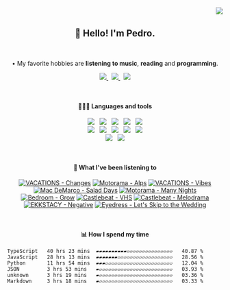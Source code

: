 <h6 align='end'>
   <img src='https://visitcount.itsvg.in/api?id=Pedrvisk&icon=2&color=12' />
</h6>

<!--Heading-->
<h2 align='center'>
   👋 Hello! I'm Pedro.
</h2>
<br/>
<p align='center'>
   • My favorite hobbies are <strong>listening to music</strong>, <strong>reading</strong> and <strong>programming</strong>.
</p>
<!--/Heading-->

<!--Section-->
<!-- <h4 align='center'>
   🌐 Where to find me?
</h4> -->
<p align='center'>
  <a href='https://discordapp.com/users/216662585737478144/'>
     <img src='https://img.shields.io/badge/Discord-7289DA?style=for-the-badge&logo=discord&logoColor=white' />
  </a>
  &nbsp;
  <a href='https://www.last.fm/user/Pedrov1sk'>
     <img src='https://img.shields.io/badge/Lastfm-c3000d.svg?&style=for-the-badge&logo=Last.fm&logoColor=white' />
  </a>
  &nbsp;
  <a href='https://open.spotify.com/user/novoshigod'>
     <img src='https://img.shields.io/badge/Spotify-1db954.svg?&style=for-the-badge&logo=spotify&logoColor=white' />        
  </a> 
</p>
<br/>
<!--/Section--> 

<!--Section-->
<h4 align='center'>
  👨🏻‍💻 Languages and tools
</h4>
<p align='center'>
  <img src='https://img.shields.io/badge/TypeScript-007ACC?style=for-the-badge&logo=typescript&logoColor=white' />&nbsp;&nbsp;
  <img src='https://img.shields.io/badge/JavaScript-F7DF1E?style=for-the-badge&logo=javascript&logoColor=black' />&nbsp;&nbsp;
  <img src='https://img.shields.io/badge/CSS3-1572B6?style=for-the-badge&logo=css3&logoColor=white' />&nbsp;&nbsp;
  <img src='https://img.shields.io/badge/HTML5-E34F26?style=for-the-badge&logo=html5&logoColor=white' />&nbsp;&nbsp;
  <img src='https://img.shields.io/badge/Node.js-43853D?style=for-the-badge&logo=node.js&logoColor=white' />
  <br/>
  <img src='https://img.shields.io/badge/Express-404D59.svg?&style=for-the-badge&logo=express&logoColor=white' />&nbsp;&nbsp;
  <img src='https://img.shields.io/badge/React-20232A?style=for-the-badge&logo=react&logoColor=61DAFB' />&nbsp;&nbsp;
  <img src='https://img.shields.io/badge/Next-black?style=for-the-badge&logo=next.js&logoColor=white' />&nbsp;&nbsp;
  <img src='https://img.shields.io/badge/Firebase-F29D0C?style=for-the-badge&logo=firebase&logoColor=white' />&nbsp;&nbsp;
  <img src='https://img.shields.io/badge/MongoDB-4EA94B?style=for-the-badge&logo=mongodb&logoColor=white' />
  <br/>
  <img src='https://img.shields.io/badge/Oracle-C74634?style=for-the-badge&logo=oracle&logoColor=white' />&nbsp;&nbsp;
  <img src='https://img.shields.io/badge/Git-%23F05032.svg?&style=for-the-badge&logo=git&logoColor=white' />
</p>
<br/>
<!--/Section-->

<!--Section-->
<h4 align='center'>
   🎵 What I've been listening to
</h4>



<!-- lastfm -->
<p align="center"><a href="https://www.last.fm/music/VACATIONS/Changes"><img src="https://lastfm.freetls.fastly.net/i/u/64s/ccc11aceb641b87bb5a8fbcfdd554c18.jpg" title="VACATIONS - Changes"></a> <a href="https://www.last.fm/music/Motorama/Alps"><img src="https://lastfm.freetls.fastly.net/i/u/64s/4bce47bde76b4f74aa595d767416481a.png" title="Motorama - Alps"></a> <a href="https://www.last.fm/music/VACATIONS/Vibes"><img src="https://lastfm.freetls.fastly.net/i/u/64s/1e34ee7b44a5fcdf7836269af9ec8341.jpg" title="VACATIONS - Vibes"></a> <a href="https://www.last.fm/music/Mac+DeMarco/Salad+Days"><img src="https://lastfm.freetls.fastly.net/i/u/64s/28ffd87a1e554022c0065398979894c4.png" title="Mac DeMarco - Salad Days"></a> <a href="https://www.last.fm/music/Motorama/Many+Nights"><img src="https://lastfm.freetls.fastly.net/i/u/64s/8b3d0d5c09eea2a42798e1531baf3fcc.jpg" title="Motorama - Many Nights"></a> <a href="https://www.last.fm/music/Bedroom/Grow"><img src="https://lastfm.freetls.fastly.net/i/u/64s/7a457d8ab81347e3c7439ae4ce23639c.jpg" title="Bedroom - Grow"></a> <a href="https://www.last.fm/music/Castlebeat/VHS"><img src="https://lastfm.freetls.fastly.net/i/u/64s/c24ac71d1fd323caa95ed67e0f78ffc8.jpg" title="Castlebeat - VHS"></a> <a href="https://www.last.fm/music/Castlebeat/Melodrama"><img src="https://lastfm.freetls.fastly.net/i/u/64s/31d8c526c8aea5e62729ea720011f7f5.jpg" title="Castlebeat - Melodrama"></a> <a href="https://www.last.fm/music/EKKSTACY/Negative"><img src="https://lastfm.freetls.fastly.net/i/u/64s/18962c6c72380eaedf3d4587aec40ae4.jpg" title="EKKSTACY - Negative"></a> <a href="https://www.last.fm/music/Eyedress/Let%27s+Skip+to+the+Wedding"><img src="https://lastfm.freetls.fastly.net/i/u/64s/c325087ededaf34f6f21d801f75f28fb.jpg" title="Eyedress - Let's Skip to the Wedding"></a> </p>



<br/>
<!--/Section-->

<!--Section-->
<h4 align='center'>
   📊 How I spend my time
</h4>

<!--START_SECTION:waka-->

```text
TypeScript   40 hrs 23 mins  ▰▰▰▰▰▰▰▰▰▰▱▱▱▱▱▱▱▱▱▱▱▱▱▱▱   40.87 %
JavaScript   28 hrs 13 mins  ▰▰▰▰▰▰▰▱▱▱▱▱▱▱▱▱▱▱▱▱▱▱▱▱▱   28.56 %
Python       11 hrs 54 mins  ▰▰▰▱▱▱▱▱▱▱▱▱▱▱▱▱▱▱▱▱▱▱▱▱▱   12.04 %
JSON         3 hrs 53 mins   ▰▱▱▱▱▱▱▱▱▱▱▱▱▱▱▱▱▱▱▱▱▱▱▱▱   03.93 %
unknown      3 hrs 19 mins   ▰▱▱▱▱▱▱▱▱▱▱▱▱▱▱▱▱▱▱▱▱▱▱▱▱   03.36 %
Markdown     3 hrs 18 mins   ▰▱▱▱▱▱▱▱▱▱▱▱▱▱▱▱▱▱▱▱▱▱▱▱▱   03.33 %
```

<!--END_SECTION:waka-->
  
<!--/Section-->
